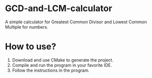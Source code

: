 # GCD-and-LCM-calculator
A simple calculator for Greatest Common Divisor and Lowest Common Multiple for numbers.

# How to use?
1. Download and use CMake to generate the project.
2. Compile and run the program in your favorite IDE.
3. Follow the instructions in the program.
